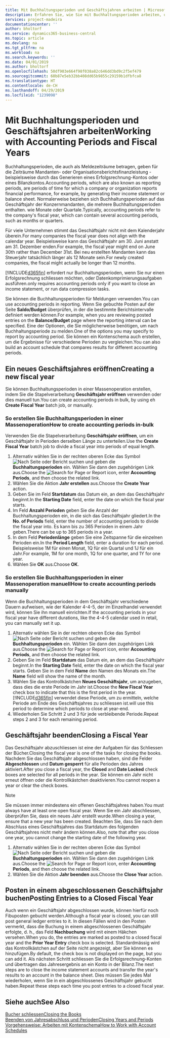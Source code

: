 ```yaml
---
title: Mit Buchhaltungsperioden und Geschäftsjahren arbeiten | Microsoft Docs
description: Erfahren Sie, wie Sie mit Buchhaltungsperioden arbeiten, um festzulegen, wann Ihr Unternehmen über Finanzleistung berichtet.
services: project-madeira
documentationcenter: ''
author: bholtorf
ms.service: dynamics365-business-central
ms.topic: article
ms.devlang: na
ms.tgt_pltfrm: na
ms.workload: na
ms.search.keywords: ''
ms.date: 04/01/2019
ms.author: bholtorf
ms.openlocfilehash: 50df903e664f98f038a82c646dd3bd9c2f5ef479
ms.sourcegitcommit: 60b87e5eb32bb408dd65b9855c29159b1dfbfca8
ms.translationtype: HT
ms.contentlocale: de-CH
ms.lasthandoff: 04/29/2019
ms.locfileid: "1239098"
---
```

# <a name="working-with-accounting-periods-and-fiscal-years"></a><span data-ttu-id="f902b-103">Mit Buchhaltungsperioden und Geschäftsjahren arbeiten</span><span class="sxs-lookup"><span data-stu-id="f902b-103">Working with Accounting Periods and Fiscal Years</span></span>
<span data-ttu-id="f902b-104">Buchhaltungsperioden, die auch als Meldezeiträume betragen, geben für die Zeiträume Mandanten- oder Organisationsberichtsfinanzleistung - beispielsweise durch das Generieren eines Erfolgsrechnung-Kontos oder eines Bilanzkontos.</span><span class="sxs-lookup"><span data-stu-id="f902b-104">Accounting periods, which are also known as reporting periods, are periods of time for which a company or organization reports financial performance, for example, by generating their income statement or balance sheet.</span></span> <span data-ttu-id="f902b-105">Normalerweise beziehen sich Buchhaltungsperioden auf das Geschäftsjahr der Konzernmandanten, die mehrere Buchhaltungsperioden enthalten. wie Monate oder Quartale.</span><span class="sxs-lookup"><span data-stu-id="f902b-105">Typically, accounting periods refer to the company's fiscal year, which can contain several accounting periods, such as months or quarters.</span></span>

<span data-ttu-id="f902b-106">Für viele Unternehmen stimmt das Geschäftsjahr nicht mit dem Kalenderjahr überein.</span><span class="sxs-lookup"><span data-stu-id="f902b-106">For many companies the fiscal year does not align with the calendar year.</span></span> <span data-ttu-id="f902b-107">Beispielsweise kann das Geschäftsjahr am 30. Juni anstatt am 31. Dezember enden.</span><span class="sxs-lookup"><span data-stu-id="f902b-107">For example, the fiscal year might end on June 30th rather than December 31st.</span></span> <span data-ttu-id="f902b-108">Bei neu erstellten Mandanten kann das Steuerjahr tatsächlich länger als 12 Monate  sein.</span><span class="sxs-lookup"><span data-stu-id="f902b-108">For newly created companies, the fiscal might actually be longer than 12 months.</span></span> 

[!INCLUDE[d365fin](includes/d365fin_md.md)] <span data-ttu-id="f902b-109">erfordert nur Buchhaltungsperioden, wenn Sie nur einen Erfolgsrechnung schliessen möchten, oder Datenkomprimierungsaufgaben ausführen.</span><span class="sxs-lookup"><span data-stu-id="f902b-109">only requires accounting periods only if you want to close an income statement, or run data compression tasks.</span></span> 

<span data-ttu-id="f902b-110">Sie können die Buchhaltungsperioden für Meldungen verwenden.</span><span class="sxs-lookup"><span data-stu-id="f902b-110">You can use accounting periods in reporting.</span></span> <span data-ttu-id="f902b-111">Wenn Sie gebuchte Posten auf der Seite **Saldo/Budget** überprüfen, in der die bestimmte Berichtsintervalle definiert werden können.</span><span class="sxs-lookup"><span data-stu-id="f902b-111">For example, when you are reviewing posted entries on the **Balance/Budget** page where the reporting interval can be specified.</span></span> <span data-ttu-id="f902b-112">Eine der Optionen, die Sie möglicherweise benötigen, um nach Buchhaltungsperiode zu melden.</span><span class="sxs-lookup"><span data-stu-id="f902b-112">One of the options you may specify to report by accounting period.</span></span> <span data-ttu-id="f902b-113">Sie können ein Kontenschema auch erstellen, um die Ergebnisse für verschiedene Perioden zu vergleichen.</span><span class="sxs-lookup"><span data-stu-id="f902b-113">You can also build an account schedule that compares results for different accounting periods.</span></span>

## <a name="creating-a-new-fiscal-year"></a><span data-ttu-id="f902b-114">Ein neues Geschäftsjahres eröffnen</span><span class="sxs-lookup"><span data-stu-id="f902b-114">Creating a new fiscal year</span></span>
<span data-ttu-id="f902b-115">Sie können Buchhaltungsperioden in einer Massenoperation erstellen, indem Sie die Stapelverarbeitung **Geschäftsjahr eröffnen** verwenden oder dies manuell tun.</span><span class="sxs-lookup"><span data-stu-id="f902b-115">You can create accounting periods in bulk, by using eh **Create Fiscal Year** batch job, or manually.</span></span>

### <a name="how-to-create-accounting-periods-in-bulk"></a><span data-ttu-id="f902b-116">So erstellen Sie Buchhaltungsperioden in einer Massenoperation</span><span class="sxs-lookup"><span data-stu-id="f902b-116">How to create accounting periods in-bulk</span></span>
<span data-ttu-id="f902b-117">Verwenden Sie die Stapelverarbeitung **Geschäftsjahr eröffnen**, um ein Geschäftsjahr in Perioden derselben Länge zu unterteilen.</span><span class="sxs-lookup"><span data-stu-id="f902b-117">Use the **Create Fiscal Year** batch job to divide a fiscal year into periods of equal length.</span></span>  

1. <span data-ttu-id="f902b-118">Alternativ wählen Sie in der rechten oberen Ecke das Symbol ![Nach Seite oder Bericht suchen](media/ui-search/search_small.png "Nach Seite oder Bericht suchen") und geben die **Buchhaltungsperioden** ein. Wählen Sie dann den zugehörigen Link aus.</span><span class="sxs-lookup"><span data-stu-id="f902b-118">Choose the ![Search for Page or Report](media/ui-search/search_small.png "Search for Page or Report icon") icon, enter **Accounting Periods**, and then choose the related link.</span></span>  
2. <span data-ttu-id="f902b-119">Wählen Sie die Aktion **Jahr erstellen** aus.</span><span class="sxs-lookup"><span data-stu-id="f902b-119">Choose the **Create Year** action.</span></span>  <!--What about the Scheduling option? Should we mention that? There's also the Report Output Type field...-->
3. <span data-ttu-id="f902b-120">Geben Sie im Feld **Startdatum** das Datum ein, an dem das Geschäftsjahr beginnt.</span><span class="sxs-lookup"><span data-stu-id="f902b-120">In the **Starting Date** field, enter the date on which the fiscal year starts.</span></span>  
4. <span data-ttu-id="f902b-121">Im Feld **Anzahl Perioden** geben Sie die Anzahl der Buchhaltungsperioden ein, in die sich das Geschäftsjahr gliedert.</span><span class="sxs-lookup"><span data-stu-id="f902b-121">In the **No. of Periods** field, enter the number of accounting periods to divide the fiscal year into.</span></span> <span data-ttu-id="f902b-122">Es kann bis zu 365 Perioden in einem Jahr geben.</span><span class="sxs-lookup"><span data-stu-id="f902b-122">There can be up to 365 periods in a year.</span></span>  
5. <span data-ttu-id="f902b-123">In dem Feld **Periodenlänge** geben Sie eine Zeitspanne für die einzelnen Perioden ein.</span><span class="sxs-lookup"><span data-stu-id="f902b-123">In the **Period Length** field, enter a duration for each period.</span></span> <span data-ttu-id="f902b-124">Beispielsweise 1M für einen Monat, 1Q für ein Quartal und 1J für ein Jahr.</span><span class="sxs-lookup"><span data-stu-id="f902b-124">For example, 1M for one month, 1Q for one quarter, and 1Y for one year.</span></span>  
6. <span data-ttu-id="f902b-125">Wählen Sie **OK** aus.</span><span class="sxs-lookup"><span data-stu-id="f902b-125">Choose **OK**.</span></span>  

### <a name="how-to-create-accounting-periods-manually"></a><span data-ttu-id="f902b-126">So erstellen Sie Buchhaltungsperioden in einer Massenoperation manuell</span><span class="sxs-lookup"><span data-stu-id="f902b-126">How to create accounting periods manually</span></span>
<span data-ttu-id="f902b-127">Wenn die Buchhaltungsperioden in dem Geschäftsjahr verschiedene Dauern aufweisen, wie der Kalender 4-4-5, der im Einzelhandel verwendet wird, können Sie ihn manuell einrichten.</span><span class="sxs-lookup"><span data-stu-id="f902b-127">If the accounting periods in your fiscal year have different durations, like the 4-4-5 calendar used in retail, you can manually set it up.</span></span>  
  
1. <span data-ttu-id="f902b-128">Alternativ wählen Sie in der rechten oberen Ecke das Symbol ![Nach Seite oder Bericht suchen](media/ui-search/search_small.png "Nach Seite oder Bericht suchen") und geben die **Buchhaltungsperioden** ein. Wählen Sie dann den zugehörigen Link aus.</span><span class="sxs-lookup"><span data-stu-id="f902b-128">Choose the ![Search for Page or Report](media/ui-search/search_small.png "Search for Page or Report icon") icon, enter **Accounting Periods**, and then choose the related link.</span></span>  
2. <span data-ttu-id="f902b-129">Geben Sie im Feld **Startdatum** das Datum ein, an dem das Geschäftsjahr beginnt.</span><span class="sxs-lookup"><span data-stu-id="f902b-129">In the **Starting Date** field, enter the date on which the fiscal year starts.</span></span> <span data-ttu-id="f902b-130">Geben Sie in dem Feld **Name** den Namen des Monats ein.</span><span class="sxs-lookup"><span data-stu-id="f902b-130">The **Name** field will show the name of the month.</span></span>  
3. <span data-ttu-id="f902b-131">Wählen Sie das Kontrollkästchen **Neues Geschäftsjahr**, um anzugeben, dass dies die erste Periode im Jahr ist.</span><span class="sxs-lookup"><span data-stu-id="f902b-131">Choose the **New Fiscal Year** check box to indicate that this is the first period in the year.</span></span> [!INCLUDE[d365fin](includes/d365fin_md.md)] <span data-ttu-id="f902b-132">verwendet diese Periode, um zu ermitteln, welche  Periode am Ende des Geschäftsjahres zu schliessen ist.</span><span class="sxs-lookup"><span data-stu-id="f902b-132">will use this period to determine which periods to close at year-end.</span></span>
4. <span data-ttu-id="f902b-133">Wiederholen Sie Schritt 2 und 3 für jede verbleibende Periode.</span><span class="sxs-lookup"><span data-stu-id="f902b-133">Repeat steps 2 and 3 for each remaining period.</span></span>  

## <a name="closing-a-fiscal-year"></a><span data-ttu-id="f902b-134">Geschäftsjahr beenden</span><span class="sxs-lookup"><span data-stu-id="f902b-134">Closing a Fiscal Year</span></span>
<span data-ttu-id="f902b-135">Das Geschäftsjahr abzuschliessen ist eine der Aufgaben für das Schliessen der Bücher.</span><span class="sxs-lookup"><span data-stu-id="f902b-135">Closing the fiscal year is one of the tasks for closing the books.</span></span> <span data-ttu-id="f902b-136">Nachdem Sie das Geschäftsjahr abgeschlossen haben, sind die Felder **Abgeschlossen** und **Datum gesperrt** für alle Perioden des Jahres aktiviert.</span><span class="sxs-lookup"><span data-stu-id="f902b-136">After you close a fiscal year, the **Closed** and **Date Locked** check boxes are selected for all periods in the year.</span></span> <span data-ttu-id="f902b-137">Sie können ein Jahr nicht erneut öffnen oder die Kontrollkästchen deaktivieren.</span><span class="sxs-lookup"><span data-stu-id="f902b-137">You cannot reopen a year or clear the check boxes.</span></span>

> [!NOTE]  
>  <span data-ttu-id="f902b-138">Sie müssen immer mindestens ein offenen Geschäftsjahres haben.</span><span class="sxs-lookup"><span data-stu-id="f902b-138">You must always have at least one open fiscal year.</span></span> <span data-ttu-id="f902b-139">Wenn Sie ein Jahr abschliessen, überprüfen Sie, dass ein neues Jahr erstellt wurde.</span><span class="sxs-lookup"><span data-stu-id="f902b-139">When closing a year, ensure that a new year has been created.</span></span> <span data-ttu-id="f902b-140">Beachten Sie, dass Sie nach dem Abschluss eines Geschäftsjahres das Startdatum des folgenden Geschäftsjahres nicht mehr ändern können.</span><span class="sxs-lookup"><span data-stu-id="f902b-140">Also, note that after you close one year, you cannot change the starting date of the following year.</span></span>

1. <span data-ttu-id="f902b-141">Alternativ wählen Sie in der rechten oberen Ecke das Symbol ![Nach Seite oder Bericht suchen](media/ui-search/search_small.png "Nach Seite oder Bericht suchen") und geben die **Buchhaltungsperioden** ein. Wählen Sie dann den zugehörigen Link aus.</span><span class="sxs-lookup"><span data-stu-id="f902b-141">Choose the ![Search for Page or Report](media/ui-search/search_small.png "Search for Page or Report icon") icon, enter **Accounting Periods**, and then choose the related link.</span></span>  
2. <span data-ttu-id="f902b-142">Wählen Sie die Aktion **Jahr beenden** aus.</span><span class="sxs-lookup"><span data-stu-id="f902b-142">Choose the **Close Year** action.</span></span>  

## <a name="posting-entries-to-a-closed-fiscal-year"></a><span data-ttu-id="f902b-143">Posten in einem abgeschlossenen Geschäftsjahr buchen</span><span class="sxs-lookup"><span data-stu-id="f902b-143">Posting Entries to a Closed Fiscal Year</span></span>
<span data-ttu-id="f902b-144">Auch wenn ein Geschäftsjahr abgeschlossen wurde, können hierfür noch Fibuposten gebucht werden.</span><span class="sxs-lookup"><span data-stu-id="f902b-144">Although a fiscal year is closed, you can still post general ledger entries to it.</span></span> <span data-ttu-id="f902b-145">In diesen Fällen wird in den Posten vermerkt, dass die Buchung in einem abgeschlossenen Geschäftsjahr erfolgte, d. h., das Feld **Nachbuchung** wird mit einem Häkchen versehen.</span><span class="sxs-lookup"><span data-stu-id="f902b-145">When you do, the entries are marked as posted to a closed fiscal year and the **Prior Year Entry** check box is selected.</span></span> <span data-ttu-id="f902b-146">Standardmässig wird das Kontrollkästchen auf der Seite nicht angezeigt, aber Sie können es hinzufügen.</span><span class="sxs-lookup"><span data-stu-id="f902b-146">By default, the check box is not displayed on the page, but you can add it.</span></span> <span data-ttu-id="f902b-147">Als nächsten Schritt schliessen Sie die Erfolgsrechnung-Konten und übertragen das Jahresergebnis an ein Konto in der Bilanz.</span><span class="sxs-lookup"><span data-stu-id="f902b-147">The next steps are to close the income statement accounts and transfer the year's results to an account in the balance sheet.</span></span> <span data-ttu-id="f902b-148">Dies müssen Sie jedes Mal wiederholen, wenn Sie in ein abgeschlossenes Geschäftsjahr gebucht haben.</span><span class="sxs-lookup"><span data-stu-id="f902b-148">Repeat these steps each time you post entries to a closed fiscal year.</span></span>

## <a name="see-also"></a><span data-ttu-id="f902b-149">Siehe auch</span><span class="sxs-lookup"><span data-stu-id="f902b-149">See Also</span></span>
[<span data-ttu-id="f902b-150">Bucher schliessen</span><span class="sxs-lookup"><span data-stu-id="f902b-150">Closing the Books</span></span>](year-close-books.md)  
[<span data-ttu-id="f902b-151">Beenden von Jahresabschluss und Perioden</span><span class="sxs-lookup"><span data-stu-id="f902b-151">Closing Years and Periods</span></span>](year-close-years-periods.md)  
[<span data-ttu-id="f902b-152">Vorgehensweise: Arbeiten mit Kontenschema</span><span class="sxs-lookup"><span data-stu-id="f902b-152">How to Work with Account Schedules</span></span>](bi-how-work-account-schedule.md)  
  





